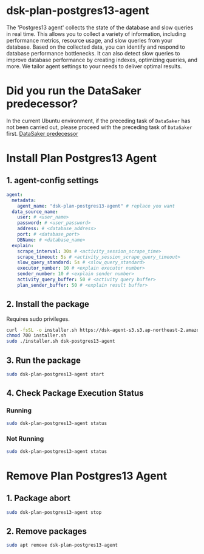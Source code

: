 # dsk-plan-postgres13-agent

The 'Postgres13 agent' collects the state of the database and slow queries in real time.
This allows you to collect a variety of information, including performance metrics, resource usage, and slow queries from your database.
Based on the collected data, you can identify and respond to database performance bottlenecks.
It can also detect slow queries to improve database performance by creating indexes, optimizing queries, and more.
We tailor agent settings to your needs to deliver optimal results.

# Did you run the DataSaker predecessor?
In the current Ubuntu environment, if the preceding task of `DataSaker` has not been carried out, please proceed with the preceding task of `DataSaker` first. [DataSaker predecessor](${PREPARATION_MANUAL_KR})

# Install Plan Postgres13 Agent
## 1. agent-config settings

```yaml
agent:
  metadata:
    agent_name: "dsk-plan-postgres13-agent" # replace you want
  data_source_name:
    user: # <user_name>
    password: # <user_password>
    address: # <database_address>
    port: # <database_port>
    DBName: # <database_name>
  explain:
    scrape_interval: 30s # <activity_session_scrape_time>
    scrape_timeout: 5s # <activity_session_scrape_query_timeout>
    slow_query_standard: 5s # <slow_query_standard>
    executor_number: 10 # <explain executor number>
    sender_number: 10 # <explain sender number>
    activity_query_buffer: 50 # <activity query buffer>
    plan_sender_buffer: 50 # <explain result buffer>
```

## 2. Install the package
Requires sudo privileges.
```bash
curl -fsSL -o installer.sh https://dsk-agent-s3.s3.ap-northeast-2.amazonaws.com/dsk-agent-s3/public/install.sh
chmod 700 installer.sh
sudo ./installer.sh dsk-postgres13-agent
```

## 3. Run the package
```bash
sudo dsk-plan-postgres13-agent start
```

## 4. Check Package Execution Status
### Running
```bash
sudo dsk-plan-postgres13-agent status
```
### Not Running
```bash
sudo dsk-plan-postgres13-agent status
```

# Remove Plan Postgres13 Agent
## 1. Package abort
```bash
sudo dsk-plan-postgres13-agent stop
```

## 2. Remove packages
```bash
sudo apt remove dsk-plan-postgres13-agent
```